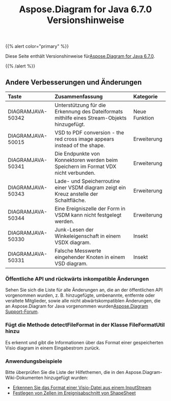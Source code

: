 ﻿---
title: Aspose.Diagram for Java 6.7.0 Versionshinweise
type: docs
weight: 50
url: /de/java/aspose-diagram-for-java-6-7-0-release-notes/
---
{{% alert color="primary" %}} 

 Diese Seite enthält Versionshinweise für[Aspose.Diagram for Java 6.7.0](https://docs.aspose.com/diagram/java/aspose-diagram-for-java-6-7-0-release-notes/).

{{% /alert %}} 
## **Andere Verbesserungen und Änderungen**

|**Taste**|**Zusammenfassung**|**Kategorie**|
|:- |:- |:- |
|DIAGRAMJAVA-50342|Unterstützung für die Erkennung des Dateiformats mithilfe eines Stream-Objekts hinzugefügt.|Neue Funktion|
|DIAGRAMJAVA-50015|VSD to PDF conversion - the red cross image appears instead of the shape.|Erweiterung|
|DIAGRAMJAVA-50341|Die Endpunkte von Konnektoren werden beim Speichern im Format VDX nicht verbunden.|Erweiterung|
|DIAGRAMJAVA-50343|Lade- und Speicherroutine einer VSDM diagram zeigt ein Kreuz anstelle der Schaltfläche.|Erweiterung|
|DIAGRAMJAVA-50344|Eine Ereigniszelle der Form in VSDM kann nicht festgelegt werden.|Erweiterung|
|DIAGRAMJAVA-50330|Junk-Lesen der Winkeleigenschaft in einem VSDX diagram.|Insekt|
|DIAGRAMJAVA-50331|Falsche Messwerte eingehender Knoten in einem VSD diagram.|Insekt|
### **Öffentliche API und rückwärts inkompatible Änderungen**
Sehen Sie sich die Liste für alle Änderungen an, die an der öffentlichen API vorgenommen wurden, z. B. hinzugefügte, umbenannte, entfernte oder veraltete Mitglieder, sowie alle nicht abwärtskompatiblen Änderungen, die an Aspose.Diagram for Java vorgenommen wurden[Aspose.Diagram Support-Forum](https://forum.aspose.com/c/diagram/17).
### **Fügt die Methode detectFileFormat in der Klasse FileFormatUtil hinzu**
Es erkennt und gibt die Informationen über das Format einer gespeicherten Visio diagram in einem Eingabestrom zurück.
### **Anwendungsbeispiele**
Bitte überprüfen Sie die Liste der Hilfethemen, die in den Aspose.Diagram-Wiki-Dokumenten hinzugefügt wurden:

- [Erkennen Sie das Format einer Visio-Datei aus einem InputStream](/diagram/de/java/introduction/#Introduction-DetecttheFormatofaVisioFilefromanInputStream)
- [Festlegen von Zellen im Ereignisabschnitt von ShapeSheet](/diagram/de/java/setting-cells-in-the-event-section-of-shapesheet/)
